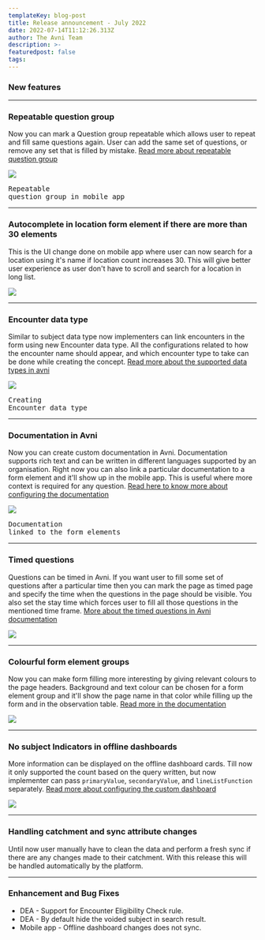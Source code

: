 ```yaml
---
templateKey: blog-post
title: Release announcement - July 2022
date: 2022-07-14T11:12:26.313Z
author: The Avni Team
description: >-
featuredpost: false
tags:
---
```


### New features

---------------------------------------------------------------------------

### Repeatable question group
Now you can mark a Question group repeatable which allows user to repeat and fill same questions again. User can add the 
same set of questions, or remove any set that is filled by mistake. [Read more about repeatable question group](https://avni.readme.io/docs/repeatable-question-group)

![](/img/features/repeatable-question.gif)<pre>Repeatable question group in mobile app</pre>

---------------------------------------------------------------------------

### Autocomplete in location form element if there are more than 30 elements
This is the UI change done on mobile app where user can now search for a location using it's name if location
count increases 30. This will give better user experience as user don't have to scroll and search for a location in 
long list.

![](/img/features/location-search.gif)

---------------------------------------------------------------------------

### Encounter data type
Similar to subject data type now implementers can link encounters in the form using new Encounter data type.
All the configurations related to how the encounter name should appear, and which encounter type to take 
can be done while creating the concept. [Read more about the supported data types in avni](https://avni.readme.io/docs/concepts)

![](/img/features/encounter-data-type.png)<pre>Creating Encounter data type</pre>

---------------------------------------------------------------------------

### Documentation in Avni
Now you can create custom documentation in Avni. Documentation supports rich text and can be written in different
languages supported by an organisation. Right now you can also link a particular documentation to a form element and 
it'll show up in the mobile app. This is useful where more context is required for any question. 
[Read here to know more about configuring the documentation](https://avni.readme.io/docs/documentation)

![](/img/features/form-element-documentation.png)<pre>Documentation linked to the form elements</pre>

---------------------------------------------------------------------------

### Timed questions
Questions can be timed in Avni. If you want user to fill some set of questions after a particular time then you can mark the 
page as timed page and specify the time when the questions in the page should be visible. You also set the stay time 
which forces user to fill all those questions in the mentioned time frame. [More about the timed questions in Avni documentation](https://avni.readme.io/docs/timed-questions)

![](/img/features/timed-questions.png)

---------------------------------------------------------------------------

### Colourful form element groups
Now you can make form filling more interesting by giving relevant colours to the page headers. Background and text colour 
can be chosen for a form element group and it'll show the page name in that color while filling up the form and in the observation table.
[Read more in the documentation](https://avni.readme.io/docs/styling-the-name-of-the-page)

![](/img/features/colourful-groups.gif)

---------------------------------------------------------------------------

### No subject Indicators in offline dashboards
More information can be displayed on the offline dashboard cards. Till now it only supported the count based on the query written,
but now implementer can pass `primaryValue`, `secondaryValue`, and `lineListFunction` separately. [Read more about configuring the custom 
dashboard](https://avni.readme.io/docs/offline-reports)

![](/img/features/offline-dashboard.png)

---------------------------------------------------------------------------

### Handling catchment and sync attribute changes
Until now user manually have to clean the data and perform a fresh sync if there are any changes made to their catchment. 
With this release this will be handled automatically by the platform.

---------------------------------------------------------------------------


### Enhancement and Bug Fixes
- DEA - Support for Encounter Eligibility Check rule.
- DEA - By default hide the voided subject in search result.
- Mobile app - Offline dashboard changes does not sync.



